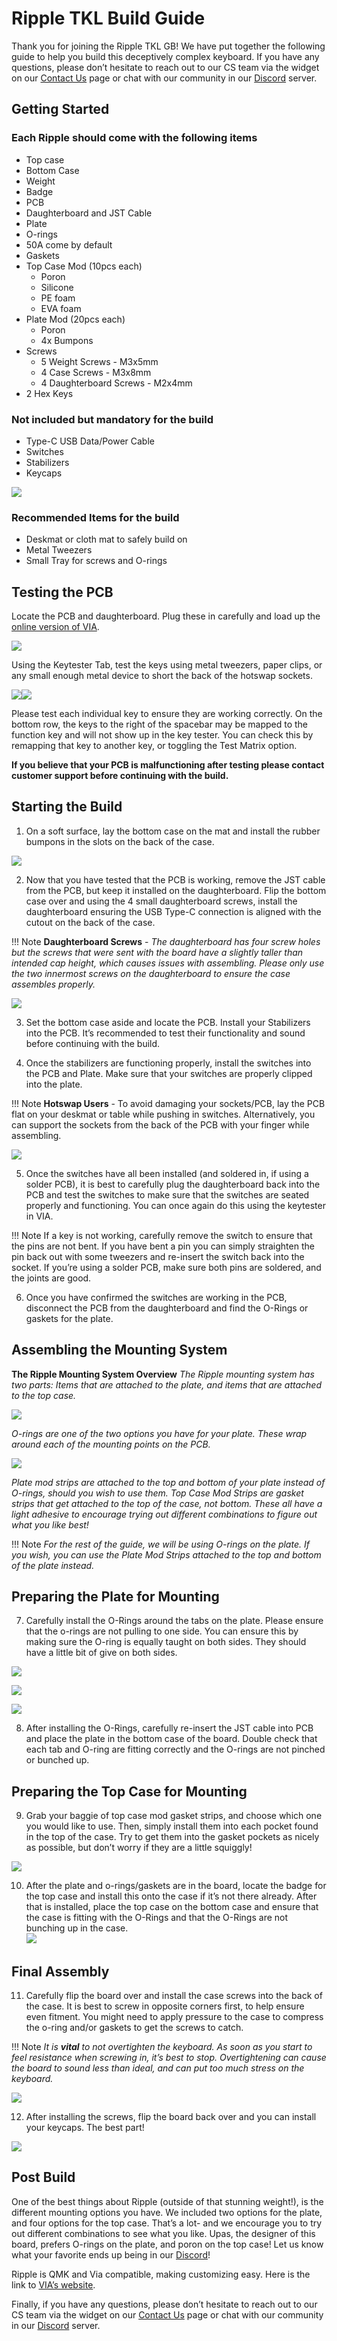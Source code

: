 
# Ripple TKL Build Guide

Thank you for joining the Ripple TKL GB! We have put together the following guide to help you build this deceptively complex keyboard. If you have any questions, please don’t hesitate to reach out to our CS team via the widget on our [Contact Us](https://cannonkeys.com/pages/contact-us) page or chat with our community in our [Discord](https://discord.gg/Fc39rpjMAv) server.

## Getting Started

  
### Each Ripple should come with the following items

-   Top case
-   Bottom Case
-   Weight
-   Badge
-   PCB
-   Daughterboard and JST Cable
-   Plate
-   O-rings
-   50A come by default
-   Gaskets
-   Top Case Mod (10pcs each)
    -   Poron
    -   Silicone
    -   PE foam
    -   EVA foam
-   Plate Mod (20pcs each)
    -   Poron
    -   4x Bumpons
-   Screws
    -   5 Weight Screws - M3x5mm
    -   4 Case Screws - M3x8mm
    -   4 Daughterboard Screws - M2x4mm
-   2 Hex Keys

### Not included but mandatory for the build

-   Type-C USB Data/Power Cable
-   Switches
-   Stabilizers
-   Keycaps
    

  
![](images/ripple/01-contents-laid-out.jpg)  
  
  

### Recommended Items for the build

-   Deskmat or cloth mat to safely build on
-   Metal Tweezers
-   Small Tray for screws and O-rings
    

  
  

## Testing the PCB  
  
Locate the PCB and daughterboard. Plug these in carefully and load up the [online version of VIA](https://usevia.app/).

  

![](images/ripple/02-PCB-connected-to-via.jpg)  
  
Using the Keytester Tab, test the keys using metal tweezers, paper clips, or any small enough metal device to short the back of the hotswap sockets.  
  
![](images/ripple/03-testing-hotswap-pcb.jpg)![](images/ripple/04-testing-solder-pcb.jpg)

Please test each individual key to ensure they are working correctly. On the bottom row, the keys to the right of the spacebar may be mapped to the function key and will not show up in the key tester. You can check this by remapping that key to another key, or toggling the Test Matrix option.  
  
**If you believe that your PCB is malfunctioning after testing please contact customer support before continuing with the build.**
  
## Starting the Build

  

1. On a soft surface, lay the bottom case on the mat and install the rubber bumpons in the slots on the back of the case.  
  
![](images/ripple/05-pre-tightening-case-screws.jpg)

  

2. Now that you have tested that the PCB is working, remove the JST cable from the PCB, but keep it installed on the daughterboard. Flip the bottom case over and using the 4 small daughterboard screws, install the daughterboard ensuring the USB Type-C connection is aligned with the cutout on the back of the case.

  
!!! Note
    **Daughterboard Screws** - *The daughterboard has four screw holes but the screws that were sent with the board have a slightly taller than intended cap height, which causes issues with assembling. Please only use the two innermost screws on the daughterboard to ensure the case assembles properly.*

  
![](images/ripple/06-daughterboard-install.jpg)  
  
3. Set the bottom case aside and locate the PCB. Install your Stabilizers into the PCB. It’s recommended to test their functionality and sound before continuing with the build.

4. Once the stabilizers are functioning properly, install the switches into the PCB and Plate. Make sure that your switches are properly clipped into the plate.

  
!!! Note
    **Hotswap Users** - To avoid damaging your sockets/PCB, lay the PCB flat on your deskmat or table while pushing in switches. Alternatively, you can support the sockets from the back of the PCB with your finger while assembling.

  

![](images/ripple/07-switches-installed.jpg)

  

5. Once the switches have all been installed (and soldered in, if using a solder PCB), it is best to carefully plug the daughterboard back into the PCB and test the switches to make sure that the switches are seated properly and functioning. You can once again do this using the keytester in VIA.

  
!!! Note
    If a key is not working, carefully remove the switch to ensure that the pins are not bent. If you have bent a pin you can simply straighten the pin back out with some tweezers and re-insert the switch back into the socket. If you’re using a solder PCB, make sure both pins are soldered, and the joints are good.

  

6. Once you have confirmed the switches are working in the PCB, disconnect the PCB from the daughterboard and find the O-Rings or gaskets for the plate.

## Assembling the Mounting System

**The Ripple Mounting System Overview**
*The Ripple mounting system has two parts: Items that are attached to the plate, and items that are attached to the top case.*

  

![](images/ripple/08-oring-options.jpg)

*O-rings are one of the two options you have for your plate. These wrap around each of the mounting points on the PCB.*

  

![](images/ripple/09-mod-strips.jpg)

*Plate mod strips are attached to the top and bottom of your plate instead of O-rings, should you wish to use them. Top Case Mod Strips are gasket strips that get attached to the top of the case, not bottom. These all have a light adhesive to encourage trying out different combinations to figure out what you like best!*

  
!!! Note
    *For the rest of the guide, we will be using O-rings on the plate. If you wish, you can use the Plate Mod Strips attached to the top and bottom of the plate instead.*

  

## Preparing the Plate for Mounting

7. Carefully install the O-Rings around the tabs on the plate. Please ensure that the o-rings are not pulling to one side. You can ensure this by making sure the O-ring is equally taught on both sides. They should have a little bit of give on both sides.

  

![](images/ripple/10-o-rings-closeup.jpg)

  
![](images/ripple/11-o-rings-installed.jpg)

  
![](images/ripple/12-backside-with-db.jpg)

  

8. After installing the O-Rings, carefully re-insert the JST cable into PCB and place the plate in the bottom case of the board. Double check that each tab and O-ring are fitting correctly and the O-rings are not pinched or bunched up.

## Preparing the Top Case for Mounting

  
9. Grab your baggie of top case mod gasket strips, and choose which one you would like to use. Then, simply install them into each pocket found in the top of the case. Try to get them into the gasket pockets as nicely as possible, but don’t worry if they are a little squiggly!  
  
![](images/ripple/13-pcb-o-rings-case-angled.jpg)  
  
10. After the plate and o-rings/gaskets are in the board, locate the badge for the top case and install this onto the case if it’s not there already. After that is installed, place the top case on the bottom case and ensure that the case is fitting with the O-Rings and that the O-Rings are not bunching up in the case.  
![](images/ripple/14-gasket-in-case.jpg)  
  

## Final Assembly

  

11. Carefully flip the board over and install the case screws into the back of the case. It is best to screw in opposite corners first, to help ensure even fitment. You might need to apply pressure to the case to compress the o-ring and/or gaskets to get the screws to catch.

  
!!! Note
    *It is **vital** to not overtighten the keyboard. As soon as you start to feel resistance when screwing in, it’s best to stop. Overtightening can cause the board to sound less than ideal, and can put too much stress on the keyboard.*

  

![](images/ripple/15-board-reassembled.jpg)

  

12. After installing the screws, flip the board back over and you can install your keycaps. The best part!  
  
![](images/ripple/16-finished-build.jpg)

  

## Post Build

One of the best things about Ripple (outside of that stunning weight!), is the different mounting options you have. We included two options for the plate, and four options for the top case. That’s a lot- and we encourage you to try out different combinations to see what you like. Upas, the designer of this board, prefers O-rings on the plate, and poron on the top case! Let us know what your favorite ends up being in our [Discord](https://discord.gg/Fc39rpjMAv)!

  

Ripple is QMK and Via compatible, making customizing easy. Here is the link to [VIA’s website](https://www.caniusevia.com/).

  

Finally, if you have any questions, please don’t hesitate to reach out to our CS team via the widget on our [Contact Us](https://cannonkeys.com/pages/contact-us) page or chat with our community in our [Discord](https://discord.gg/Fc39rpjMAv) server.
